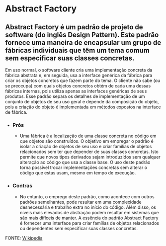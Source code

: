 # Abstract Factory
## Abstract Factory é um padrão de projeto de software (do inglês Design Pattern). Este padrão fornece uma maneira de encapsular um grupo de fábricas individuais que têm um tema comum sem especificar suas classes concretas.

Em uso normal, o software cliente cria uma implementação concreta da fábrica abstrata e, em seguida, usa a interface genérica da fábrica para criar os objetos concretos que fazem parte do tema. O cliente não sabe (ou se preocupa) com quais objetos concretos obtém de cada uma dessas fábricas internas, pois utiliza apenas as interfaces genéricas de seus produtos. Esse padrão separa os detalhes de implementação de um conjunto de objetos de seu uso geral e depende da composição do objeto, pois a criação do objeto é implementada em métodos expostos na interface de fábrica.

- ### Prós
  - Uma fábrica é a localização de uma classe concreta no código em que objetos são construídos. O objetivo em empregar o padrão é isolar a criação de objetos de seu uso e criar famílias de objetos relacionados sem ter que depender de suas classes concretas. Isto permite que novos tipos derivados sejam introduzidos sem qualquer alteração ao código que usa a classe base. O uso deste padrão torna possível trocar implementações concretas sem alterar o código que estas usam, mesmo em tempo de execução.

- ### Contras
  - No entanto, o emprego deste padrão, como acontece com outros padrões semelhantes, pode resultar em uma complexidade desnecessária e trabalho extra no início do código. Além disso, os níveis mais elevados de abstração podem resultar em sistemas que são mais difíceis de manter. A essência do padrão Abstract Factory é fornecer uma interface para criar famílias de objetos relacionados ou dependentes sem especificar suas classes concretas.

FONTE: [Wikipedia](https://en.wikipedia.org/wiki/Abstract_factory_pattern)
